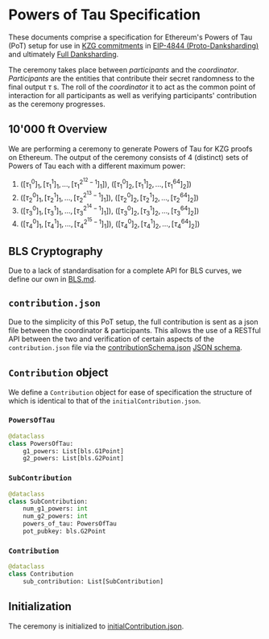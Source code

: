 # Powers of Tau Specification
These documents comprise a specification for Ethereum's Powers of Tau (PoT) setup for use in [KZG commitments](https://dankradfeist.de/ethereum/2020/06/16/kate-polynomial-commitments.html) in [EIP-4844 (Proto-Danksharding)](https://eips.ethereum.org/EIPS/eip-4844) and ultimately [Full Danksharding](https://notes.ethereum.org/@dankrad/new_sharding).

The ceremony takes place between _participants_ and the _coordinator_.  _Participants_ are the entities that contribute their secret randomness to the final output $\tau$ s. The roll of the _coordinator_ it to act as the common point of interaction for all participants as well as verifying participants' contribution as the ceremony progresses.

## 10'000 ft Overview
We are performing a ceremony to generate Powers of Tau for KZG proofs on Ethereum. The output of the ceremony consists of 4 (distinct) sets of Powers of Tau each with a different maximum power:
1. $([\tau_1^0]_1, [\tau_1^1]_1, \dots, [\tau_1^{2^{12}-1}]_1])$, $([\tau_1^0]_2, [\tau_1^1]_2, \dots, [\tau_1^{64}]_2])$
2. $([\tau_2^0]_1, [\tau_2^1]_1, \dots, [\tau_2^{2^{13}-1}]_1])$, $([\tau_2^0]_2, [\tau_2^1]_2, \dots, [\tau_2^{64}]_2])$
3. $([\tau_3^0]_1, [\tau_3^1]_1, \dots, [\tau_3^{2^{14}-1}]_1])$, $([\tau_3^0]_2, [\tau_3^1]_2, \dots, [\tau_3^{64}]_2])$
4. $([\tau_4^0]_1, [\tau_4^1]_1, \dots, [\tau_4^{2^{15}-1}]_1])$, $([\tau_4^0]_2, [\tau_4^1]_2, \dots, [\tau_4^{64}]_2])$

## BLS Cryptography

Due to a lack of standardisation for a complete API for BLS curves, we define our own in [BLS.md](/BLS.md).

## `contribution.json`

Due to the simplicity of this PoT setup, the full contribution is sent as a json file between the coordinator & participants. This allows the use of a RESTful API between the two and verification of certain aspects of the `contribution.json` file via the [contributionSchema.json](./contributionSchema.json) [JSON schema](https://json-schema.org/).


## `Contribution` object

We define a `Contribution` object for ease of specification the structure of which is identical to that of the `initialContribution.json`.

### `PowersOfTau`

```python
@dataclass
class PowersOfTau:
    g1_powers: List[bls.G1Point]
    g2_powers: List[bls.G2Point]
```

### `SubContribution`

```python
@dataclass
class SubContribution:
    num_g1_powers: int
    num_g2_powers: int
    powers_of_tau: PowersOfTau
    pot_pubkey: bls.G2Point
```

### `Contribution`

```python
@dataclass
class Contribution
    sub_contribution: List[SubContribution]
```

## Initialization

The ceremony is initialized to [initialContribution.json](./initialContribution.json).

